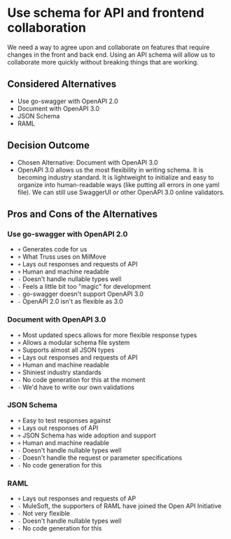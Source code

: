 # Use schema for API and frontend collaboration

We need a way to agree upon and collaborate on features
that require changes in the front and back end. Using an
API schema will allow us to collaborate more quickly
without breaking things that are working.

## Considered Alternatives

* Use go-swagger with OpenAPI 2.0
* Document with OpenAPI 3.0
* JSON Schema
* RAML

## Decision Outcome

* Chosen Alternative: Document with OpenAPI 3.0
* OpenAPI 3.0 allows us the most flexibility in
writing schema. It is becoming industry standard. It is
lightweight to initialize and easy to organize into human-readable
ways (like putting all errors in one yaml file).
We can still use SwaggerUI or other OpenAPI 3.0 online validators.

## Pros and Cons of the Alternatives <!-- optional -->

### Use go-swagger with OpenAPI 2.0

* `+` Generates code for us
* `+` What Truss uses on MilMove
* `+` Lays out responses and requests of API
* `+` Human and machine readable
* `-` Doesn't handle nullable types well
* `-` Feels a little bit too "magic" for development
* `-` go-swagger doesn't support OpenAPI 3.0
* `-` OpenAPI 2.0 isn't as flexible as 3.0

### Document with OpenAPI 3.0

* `+` Most updated specs allows for more flexible response types
* `+` Allows a modular schema file system
* `+` Supports almost all JSON types
* `+` Lays out responses and requests of API
* `+` Human and machine readable
* `+` Shiniest industry standards
* `-` No code generation for this at the moment
* `-` We'd have to write our own validations

### JSON Schema

* `+` Easy to test responses against
* `+` Lays out responses of API
* `+` JSON Schema has wide adoption and support
* `+` Human and machine readable
* `-` Doesn't handle nullable types well
* `-` Doesn't handle the request or parameter specifications
* `-` No code generation for this

### RAML

* `+` Lays out responses and requests of AP
* `-` MuleSoft, the supporters of RAML have joined the Open API Initiative
* `-` Not very flexible
* `-` Doesn't handle nullable types well
* `-` No code generation for this
